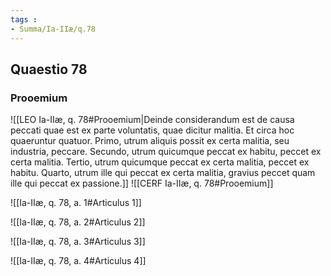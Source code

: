 ```yaml
---
tags : 
- Summa/Ia-IIæ/q.78
---
```


## Quaestio 78

### Prooemium

![[LEO Ia-IIæ, q. 78#Prooemium|Deinde considerandum est de causa peccati quae est ex parte voluntatis, quae dicitur malitia. Et circa hoc quaeruntur quatuor. Primo, utrum aliquis possit ex certa malitia, seu industria, peccare. Secundo, utrum quicumque peccat ex habitu, peccet ex certa malitia. Tertio, utrum quicumque peccat ex certa malitia, peccet ex habitu. Quarto, utrum ille qui peccat ex certa malitia, gravius peccet quam ille qui peccat ex passione.]]
![[CERF Ia-IIæ, q. 78#Prooemium]]

![[Ia-IIæ, q. 78, a. 1#Articulus 1]]

![[Ia-IIæ, q. 78, a. 2#Articulus 2]]

![[Ia-IIæ, q. 78, a. 3#Articulus 3]]

![[Ia-IIæ, q. 78, a. 4#Articulus 4]]

